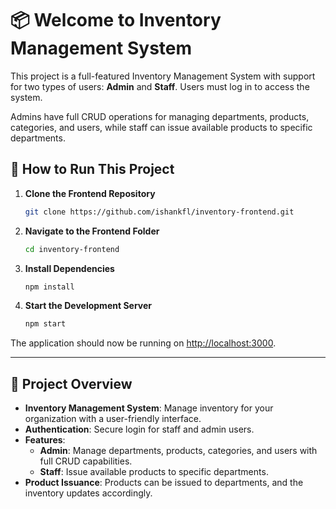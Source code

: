 # 📦 Welcome to Inventory Management System

This project is a full-featured Inventory Management System with support for two types of users: **Admin** and **Staff**. Users must log in to access the system.

Admins have full CRUD operations for managing departments, products, categories, and users, while staff can issue available products to specific departments.

## 🚀 How to Run This Project

1. **Clone the Frontend Repository**
   ```bash
   git clone https://github.com/ishankfl/inventory-frontend.git
   ```

2. **Navigate to the Frontend Folder**
   ```bash
   cd inventory-frontend
   ```

3. **Install Dependencies**
   ```bash
   npm install
   ```

4. **Start the Development Server**
   ```bash
   npm start
   ```

The application should now be running on [http://localhost:3000](http://localhost:3000).

---

## 📝 Project Overview

- **Inventory Management System**: Manage inventory for your organization with a user-friendly interface.
- **Authentication**: Secure login for staff and admin users.
- **Features**:
  - **Admin**: Manage departments, products, categories, and users with full CRUD capabilities.
  - **Staff**: Issue available products to specific departments.
- **Product Issuance**: Products can be issued to departments, and the inventory updates accordingly.
